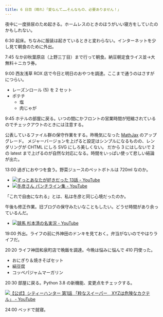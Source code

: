 ```yaml
---
title: 6 日目（晴れ）「愛なんて……そんなもの、必要ありません！」
---
```


夜中に一度排尿のため起きる。ホームレスのときのほうがいい寝方をしていたのかもしれない。

6:30 起床。ちなみに服装は起きているときと変わらない。インターネットを少し見て朝食のために外出。

7:45 なか卯秋葉原店（上野三丁目）まで行って朝食。納豆朝定食ライス並→大無料＋ニカラ券。

9:00 西友浅草 ROX 店で今日と明日のおやつを調達。ここまで通うのはさすがにつらい。

* レーズンロール (5) を 2 セット
* ポテチ
  * 塩
  * 肉じゃが

9:45 ホテルの部屋に戻る。いつの間にかフロントの営業時間が短縮されているのでチェックアウトのときには注意する。

公表しているファイル群の保守作業をする。昨晩気になった [MathJax](https://www.mathjax.org/) のアップグレード。
メジャーバージョンを上げると設定はシンプルになるものの、レンダリングが CHTML にしろ SVG にしろ美しくない。
だから 3 にはしないで 2 の latest まで上げるのが自然な対応になる。時間をいっぱい使って悲しい結論が出た。

13:00 過ぎにおやつを食う。野菜ジュースのペットボトルは 720ml なのか。

* [![ずっとあなたが好きだった 13話 - YouTube](http://img.youtube.com/vi/WMee0TetK8U/0.jpg)](https://www.youtube.com/watch?v=WMee0TetK8U)
* [![冬彦さん パンチライン集 - YouTube](http://img.youtube.com/vi/P-4WKjvgr1A/0.jpg)](https://www.youtube.com/watch?v=P-4WKjvgr1A)

「これで自由になれる」とは、私は冬彦と同じ心境だったのか。

午後も修正作業。旧ブログの保守みたいなこともしたい。どうせ時間があり余っているんだ。

* [![競馬 杉本清の名実況 - YouTube](http://img.youtube.com/vi/1IIjMaxz7lg/0.jpg)](https://www.youtube.com/watch?v=1IIjMaxz7lg)

19:00 外出。ライフの前に外神田のドンキを見ておく。弁当がないのでやはりライフだ。

20:20 ライフ神田和泉町店で晩飯を調達。今晩は悩みに悩んで 410 円使った。

* おにぎり＆焼きそばセット
* 絹豆腐
* コッペパジャムマーガリン

20:30 部屋に戻る。Python 3.8 の新機能、変更点をチェックする。

[![【公式】シティーハンター 第1話 「粋なスイーパー　XYZは危険なカクテル」 - YouTube](http://img.youtube.com/vi/ZC3nyqf2Esw/0.jpg)](https://www.youtube.com/watch?v=ZC3nyqf2Esw)

24:00 ベッドで就寝。
